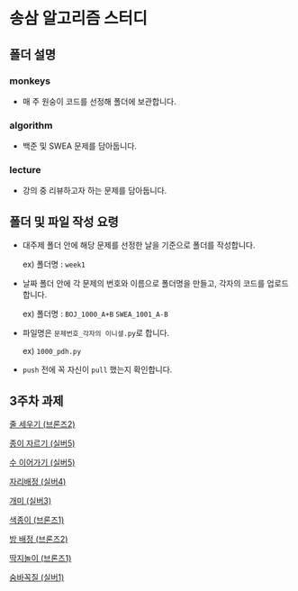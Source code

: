 # 송삼 알고리즘 스터디

## 폴더 설명

### monkeys
- 매 주 원숭이 코드를 선정해 폴더에 보관합니다.

### algorithm
- 백준 및 SWEA 문제를 담아둡니다. 
  
### lecture
- 강의 중 리뷰하고자 하는 문제를 담아둡니다. 

## 폴더 및 파일 작성 요령
- 대주제 폴더 안에 해당 문제를 선정한 날을 기준으로 폴더를 작성합니다.

  ex) 폴더명 : `week1`

- 날짜 폴더 안에 각 문제의 번호와 이름으로 폴더명을 만들고, 각자의 코드를 업로드 합니다.

  ex) 폴더명 : `BOJ_1000_A+B` `SWEA_1001_A-B`

- 파일명은 `문제번호_각자의 이니셜.py`로 합니다. 

  ex) `1000_pdh.py`

- `push` 전에 꼭 자신이 `pull` 했는지 확인합니다.

## 3주차 과제


[줄 세우기 (브론즈2)](https://www.acmicpc.net/problem/2605)

[종이 자르기 (실버5)](https://www.acmicpc.net/problem/2628)

[수 이어가기 (실버5)](https://www.acmicpc.net/problem/2635)

[자리배정 (실버4)](https://www.acmicpc.net/problem/10157)

[개미 (실버3)](https://www.acmicpc.net/problem/10158)

[색종이 (브론즈1)](https://www.acmicpc.net/problem/10163)

[방 배정 (브론즈2)](https://www.acmicpc.net/problem/13300)

[딱지놀이 (브론즈1)](https://www.acmicpc.net/problem/14696)

[숨바꼭질 (실버1)](https://www.acmicpc.net/problem/1697)
